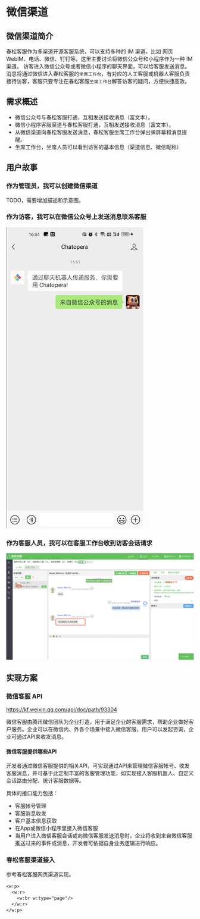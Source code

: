 # 微信渠道

## 微信渠道简介

春松客服作为多渠道开源客服系统，可以支持多种的 IM 渠道，比如 网页 WebIM、电话、微信、钉钉等。这里主要讨论将微信公众号和小程序作为一种 IM 渠道。
访客进入微信公众号或者微信小程序的聊天界面，可以给客服发送消息。消息将通过微信进入春松客服的`坐席工作台`，有对应的人工客服或机器人客服负责接待访客，客服只要专注在春松客服`坐席工作台`解答访客的疑问，方便快捷高效。

## 需求概述

- 微信公众号与春松客服打通，互相发送接收消息（富文本）。
- 微信小程序客服渠道与春松客服打通，互相发送接收消息（富文本）。
- 从微信渠道向春松客服发送消息，春松客服坐席工作台弹出弹屏幕和消息提醒。
- 坐席工作台，坐席人员可以看到访客的基本信息（渠道信息、微信昵称）

## 用户故事

### 作为管理员，我可以创建微信渠道

TODO，需要增加描述和示意图。

### 作为访客，我可以在微信公众号上发送消息联系客服

![访客界面](../assets/images/wechat-001-channels.png)

### 作为客服人员，我可以在客服工作台收到访客会话请求

![坐席工作台](../assets/images/wechat-002-channels.png)

## 实现方案

### 微信客服 API

<https://kf.weixin.qq.com/api/doc/path/93304>

微信客服由腾讯微信团队为企业打造，用于满足企业的客服需求，帮助企业做好客户服务。企业可以在微信内、外各个场景中接入微信客服，用户可以发起咨询，企业可通过API来收发消息。

#### 微信客服提供哪些API

开发者通过微信客服提供的相关API，可实现通过API来管理微信客服帐号、收发客服消息，并可基于此定制丰富的客服管理功能，如实现接入客服机器人、自定义会话路由分配、统计客服数据等。

具体的接口能力包括：

- 客服帐号管理
- 客服消息收发
- 客户基本信息获取
- 在App或微信小程序里接入微信客服
- 当用户进入微信客服会话或向微信客服发送消息时，企业将收到来自微信客服推送过来的事件或消息，开发者可依据自身业务逻辑进行响应。

### 春松客服渠道接入

参考春松客服网页渠道实现。

<!-- 在此之上添加内容，https://stackoverflow.com/questions/16965490/pandoc-markdown-page-break -->
```{=openxml}
<w:p>
  <w:r>
    <w:br w:type="page"/>
  </w:r>
</w:p>
```
